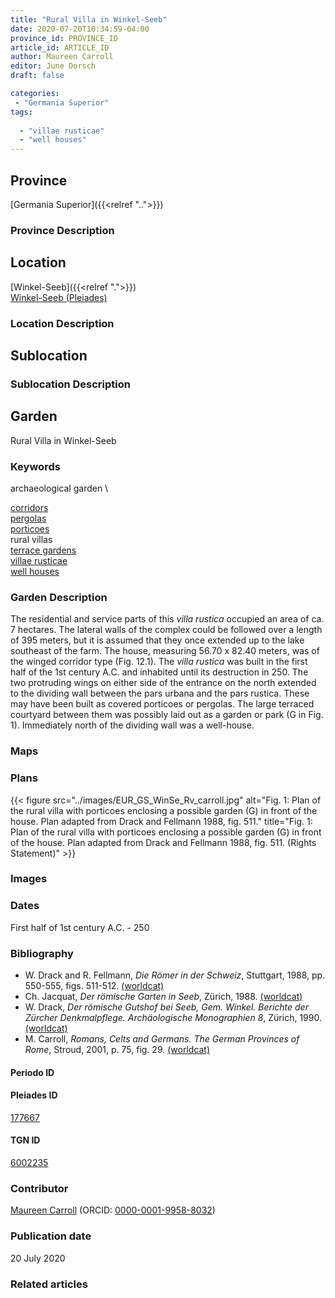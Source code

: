 ```yaml
---
title: "Rural Villa in Winkel-Seeb"
date: 2020-07-20T10:34:59-04:00
province_id: PROVINCE_ID
article_id: ARTICLE_ID
author: Maureen Carroll
editor: June Dorsch
draft: false

categories:
 - "Germania Superior"
tags:
  
  - "villae rusticae"
  - "well houses"
---
```


## Province

[Germania Superior]({{<relref "..">}})  

### Province Description

<!-- DESCRIPTION -->


## Location

[Winkel-Seeb]({{<relref ".">}}) \
[Winkel-Seeb (Pleiades)](https://pleiades.stoa.org/places/177667)

### Location Description

<!-- LEAVE THIS BLANK FOR NOW -->

## Sublocation

<!--
[AREA WITHIN LOCATION, LIKE “PALATINE HILL”](GEOREFERENCE LINK)
A sublocation is any area larger than an individual garden, but located within a location. I would always try to include a link to a controlled vocabulary here if possible. This ID may well be different from the Garden ID, e.g., Pompeii versus a Garden in one of the houses which has its own Pleiades ID.
-->

### Sublocation Description

<!-- DESCRIPTION -->

## Garden

Rural Villa in Winkel-Seeb

### Keywords

archaeological garden \

[corridors](http://vocab.getty.edu/page/aat/300004294) \
[pergolas](http://vocab.getty.edu/page/aat/300006783) \
[porticoes](http://vocab.getty.edu/page/aat/300004145) \
rural villas \
[terrace gardens](http://vocab.getty.edu/page/aat/300404778) \
[villae rusticae](http://vocab.getty.edu/page/aat/300005518) \
[well houses](http://vocab.getty.edu/page/aat/300008017)

### Garden Description

The residential and service parts of this *villa rustica* occupied an area of ca. 7 hectares. The lateral walls of the complex could be followed over a length of 395 meters, but it is assumed that they once extended up to the lake southeast of the farm. The house, measuring 56.70 x 82.40 meters, was of the winged corridor type (Fig. 12.1). The *villa rustica* was built in the first half of the 1st century A.C. and inhabited until its destruction in 250. The two protruding wings on either side of the entrance on the north extended to the dividing wall between the pars urbana and the pars rustica. These may have been built as covered porticoes or pergolas. The large terraced courtyard between them was possibly laid out as a garden or park (G in Fig. 1). Immediately north of the dividing wall was a well-house.

### Maps

<!--
{{< figure src="../images/image_name.ext" alt="alt_text" title="CAPTION" >}}
-->

### Plans

{{< figure src="../images/EUR_GS_WinSe_Rv_carroll.jpg" alt="Fig. 1: Plan of the rural villa with porticoes enclosing a possible garden (G) in front of the house. Plan adapted from Drack and Fellmann 1988, fig. 511." title="Fig. 1: Plan of the rural villa with porticoes enclosing a possible garden (G) in front of the house. Plan adapted from Drack and Fellmann 1988, fig. 511. (Rights Statement)" >}}

### Images

<!--
{{< figure src="../images/image_name.ext" alt="alt_text" title="CAPTION" >}}
-->

### Dates

First half of 1st century A.C. - 250

### Bibliography

* W. Drack and R. Fellmann, *Die Römer in der Schweiz*, Stuttgart, 1988, pp. 550-555, figs. 511-512. [(worldcat)](http://www.worldcat.org/oclc/639129078)
* Ch. Jacquat, *Der römische Garten in Seeb*, Zürich, 1988. [(worldcat)](http://www.worldcat.org/oclc/883206952)
* W. Drack, *Der römische Gutshof bei Seeb, Gem. Winkel. Berichte der Zürcher Denkmalpflege. Archäologische Monographien 8*, Zürich, 1990. [(worldcat)](http://www.worldcat.org/oclc/468251890)
* M. Carroll, *Romans, Celts and Germans. The German Provinces of Rome*, Stroud, 2001, p. 75, fig. 29. [(worldcat)](http://www.worldcat.org/oclc/1120840822)

#### Periodo ID

<!-- [PERIODO_ID](https://pleiades.stoa.org/places/PLEIADES_ID) -->

#### Pleiades ID

[177667](https://pleiades.stoa.org/places/177667)

#### TGN ID

[6002235](http://vocab.getty.edu/page/tgn/6002235)

### Contributor

[Maureen Carroll](https://www.sheffield.ac.uk/archaeology/our-people/academic-staff/maureen-carroll) (ORCID: [0000-0001-9958-8032](https://orcid.org/0000-0001-9958-8032))

### Publication date

20 July 2020

### Related articles

<!-- Links to other related articles. Leave blank for now -->